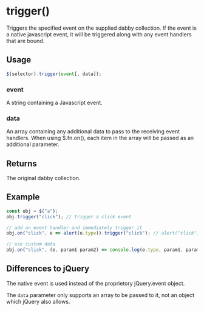 # trigger()

Triggers the specified event on the supplied dabby collection. If the event is a native javascript event, it will be triggered along with any event handlers that are bound.

## Usage

```javascript
$(selector).trigger(event[, data]);
```

### event

A string containing a Javascript event.

### data

An array containing any additional data to pass to the receiving event handlers. When using $.fn.on(), each item in the array will be passed as an additional parameter.

## Returns

The original dabby collection.

## Example

```javascript
const obj = $("a");
obj.trigger("click"); // trigger a click event

// add an event handler and immediately trigger it
obj.on("click", e => alert(e.type)).trigger("click"); // alert("click")

// use custom data
obj.on("click", (e, param1 param2) => console.log(e.type, param1, param2)).trigger("click", ["foo", "bar"]); // "click", "foo", "bar"
```

## Differences to jQuery

The native event is used instead of the proprietory jQuery.event object.

The `data` parameter only supports an array to be passed to it, not an object which jQuery also allows.

